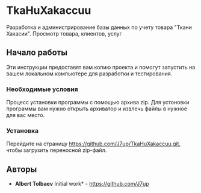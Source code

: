 # TkaHuXakaccuu #

Разработка и администрирование базы данных по учету товара "Ткани Хакасии". Просмотр товара, клиентов, услуг

## Начало работы

Эти инструкции предоставят вам копию проекта и помогут запустить на вашем локальном компьютере для разработки и тестирования.

### Необходимые условия

Процесс установки программы с помощью архива zip. Для устоновки программы вам нужно открыть архиватор и извлечь файлы в нужное для вас место.

### Установка
Перейдите на страницу https://github.com/J7up/TkaHuXakaccuu.git, чтобы загрузить переносной zip-файл.

## Авторы

* **Albert Tolbaev** Initial work* - https://github.com/J7up


